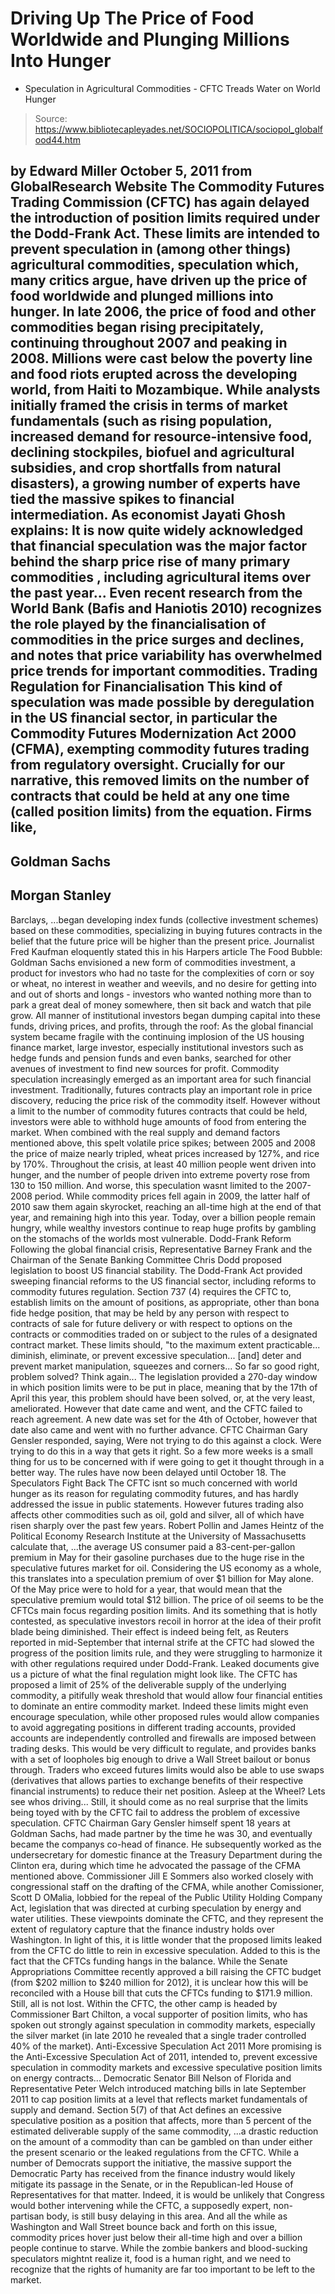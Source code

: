 # Driving Up The Price of Food Worldwide and Plunging Millions Into Hunger 
- Speculation in Agricultural Commodities - CFTC Treads Water on World Hunger

> Source: https://www.bibliotecapleyades.net/SOCIOPOLITICA/sociopol_globalfood44.htm

by Edward Miller
October 5, 2011
from
GlobalResearch Website
The Commodity Futures Trading Commission (CFTC)
has again delayed the introduction of position limits required under the
Dodd-Frank Act.
These limits are intended to prevent speculation
in (among other things) agricultural commodities, speculation which, many
critics argue, have driven up the price of food worldwide and plunged
millions into hunger.
In late 2006, the price of food and other commodities began rising
precipitately, continuing throughout 2007 and peaking in 2008. Millions were
cast below the poverty line and food riots erupted across the developing
world, from Haiti to Mozambique.
While analysts initially framed the crisis in
terms of market fundamentals (such as rising population, increased demand
for resource-intensive food, declining stockpiles, biofuel and agricultural
subsidies, and crop shortfalls from natural disasters), a growing number of
experts have tied the massive spikes to financial intermediation.
As economist Jayati Ghosh explains:
It is now quite widely acknowledged that
financial speculation was the major factor behind the sharp price rise
of many primary commodities , including agricultural items over the past
year...
Even recent research from the World Bank (Bafis
and Haniotis 2010) recognizes the role played by the financialisation
of commodities in the price surges and declines, and notes that price
variability has overwhelmed price trends for important commodities.
Trading Regulation for
Financialisation
This kind of speculation was made possible by deregulation in the US
financial sector, in particular the Commodity Futures Modernization Act
2000 (CFMA),
exempting commodity futures trading from regulatory oversight.
Crucially for our narrative, this removed limits
on the number of contracts that could be held at any one time (called
position limits) from the equation.
Firms like,
-
Goldman Sachs
-
Morgan Stanley
-
Barclays,
...began developing index funds (collective
investment schemes) based on these commodities, specializing in buying
futures contracts in the belief that the future price will be higher than
the present price.
Journalist Fred Kaufman eloquently stated
this in his Harpers article The Food Bubble:
Goldman Sachs envisioned a new form of
commodities investment, a product for investors who had no taste for the
complexities of corn or soy or wheat, no interest in weather and
weevils, and no desire for getting into and out of shorts and longs -
investors who wanted nothing more than to park a great deal of money
somewhere, then sit back and watch that pile grow.
All manner of institutional investors began
dumping capital into these funds, driving prices, and profits, through the
roof:
As the global financial system became
fragile with the continuing implosion of the US housing finance market,
large investor, especially institutional investors such as hedge funds
and pension funds and even banks, searched for other avenues of
investment to find new sources for profit.
Commodity speculation
increasingly emerged as an important area for such financial
investment.
Traditionally, futures contracts play an
important role in price discovery, reducing the price risk of the commodity
itself.
However without a limit to the number of
commodity futures contracts that could be held, investors were able to
withhold huge amounts of food from entering the market. When combined with
the real supply and demand factors mentioned above, this spelt volatile
price spikes; between 2005 and 2008 the price of maize nearly tripled, wheat
prices increased by 127%, and rice by 170%.
Throughout the crisis, at least 40 million
people went driven into hunger, and the number of people driven into extreme
poverty rose from 130 to 150 million.
And worse, this speculation wasnt limited to the 2007-2008 period. While
commodity prices fell again in 2009, the latter half of 2010 saw them again
skyrocket, reaching an all-time high at the end of that year, and remaining
high into this year.
Today, over a billion people remain hungry,
while wealthy investors continue to reap huge profits by gambling on the
stomachs of the worlds most vulnerable.
Dodd-Frank Reform
Following the global financial crisis, Representative Barney Frank and the
Chairman of the Senate Banking Committee Chris Dodd proposed
legislation to boost US financial stability.
The
Dodd-Frank Act provided sweeping financial
reforms to the US financial sector, including reforms to commodity futures
regulation.
Section 737 (4) requires the CFTC
to,
establish limits on the amount of
positions, as appropriate, other than bona fide hedge position, that may
be held by any person with respect to contracts of sale for future
delivery or with respect to options on the contracts or commodities
traded on or subject to the rules of a designated contract market.
These limits should,
"to the maximum extent practicable...
diminish, eliminate, or prevent excessive speculation... [and] deter and
prevent market manipulation, squeezes and corners...
So far so good right, problem solved? Think again...
The legislation provided a 270-day
window in which position limits were to be put in place, meaning that by the
17th of April this year, this problem should have been solved, or, at the
very least, ameliorated. However that date came and went, and the CFTC
failed to reach agreement. A new date was set for the 4th of
October, however that date also came and went with no further advance.
CFTC Chairman Gary Gensler responded,
saying,
Were not trying to do this against a
clock. Were trying to do this in a way that gets it right. So a few
more weeks is a small thing for us to be concerned with if were going
to get it thought through in a better way.
The rules have now been delayed until October
18.
The Speculators Fight
Back
The CFTC isnt so much concerned with world hunger as its reason for
regulating commodity futures, and has hardly addressed the issue in public
statements. However futures trading also affects other commodities such as
oil, gold and silver, all of which have risen sharply over the past few
years.
Robert Pollin and James Heintz of
the Political Economy Research Institute at the University of Massachusetts
calculate that,
...the average US consumer paid a
83-cent-per-gallon premium in May for their gasoline purchases due to
the huge rise in the speculative futures market for oil. Considering the
US economy as a whole, this translates into a speculation premium of
over $1 billion for May alone.
Of the May price were to hold for a year,
that would mean that the speculative premium would total $12 billion.
The price of oil seems to be the CFTCs main
focus regarding position limits.
And its something that is hotly contested, as
speculative investors recoil in horror at the idea of their profit blade
being diminished. Their effect is indeed being felt, as Reuters reported in
mid-September that internal strife at the CFTC had slowed the progress of
the position limits rule, and they were struggling to harmonize it with
other regulations required under Dodd-Frank.
Leaked documents give us a picture of what the final regulation might look
like. The CFTC has proposed a limit of 25% of the deliverable supply of the
underlying commodity, a pitifully weak threshold that would allow four
financial entities to dominate an entire commodity market.
Indeed these limits might even encourage
speculation, while other proposed rules would allow companies to avoid
aggregating positions in different trading accounts, provided accounts are
independently controlled and firewalls are imposed between trading desks.
This would be very difficult to regulate, and provides banks with a set of
loopholes big enough to drive a Wall Street bailout or bonus through.
Traders who exceed futures limits would also be
able to use swaps (derivatives that allows parties to exchange benefits of
their respective financial instruments) to reduce their net position.
Asleep at the Wheel?
Lets see whos driving...
Still, it should come as no real surprise that the limits being toyed with
by the CFTC
fail to address the problem of excessive speculation.
CFTC Chairman Gary Gensler himself spent
18 years at Goldman Sachs, had made partner by the time he was 30, and
eventually became the companys co-head of finance. He subsequently worked
as the undersecretary for domestic finance at the Treasury Department during
the Clinton era, during which time he advocated the passage of the CFMA
mentioned above.
Commissioner Jill E Sommers also worked
closely with congressional staff on the drafting of the CFMA, while another
Comissioner, Scott D OMalia, lobbied for the repeal of the Public
Utility Holding Company Act, legislation that was directed at curbing
speculation by energy and water utilities.
These viewpoints dominate the CFTC, and they represent the extent of
regulatory capture that the finance industry holds over Washington.
In light
of this, it is little wonder that the proposed limits leaked from the CFTC
do little to rein in excessive speculation. Added to this is the fact that
the CFTCs funding hangs in the balance.
While the Senate Appropriations Committee
recently approved a bill raising the CFTC budget (from $202 million to $240
million for 2012), it is unclear how this will be reconciled with a House
bill that cuts the CFTCs funding to $171.9 million.
Still, all is not lost. Within the CFTC, the other camp is headed by
Commissioner Bart Chilton, a vocal supporter of position limits, who
has spoken out strongly against speculation in commodity markets, especially
the silver market (in late 2010 he revealed that a single trader controlled
40% of the market).
Anti-Excessive
Speculation Act 2011
More promising is the Anti-Excessive Speculation Act of 2011, intended to,
prevent excessive speculation in commodity
markets and excessive speculative position limits on energy
contracts...
Democratic Senator Bill Nelson of Florida and
Representative Peter Welch introduced matching bills in late September 2011
to cap position limits at a level that reflects market fundamentals of
supply and demand.
Section 5(7) of that Act defines an excessive speculative position as a
position that affects,
more than 5 percent of the estimated deliverable
supply of the same commodity,
...a drastic reduction on the amount of a
commodity than can be gambled on than under either the present scenario or
the leaked regulations from the CFTC.
While a number of Democrats support the
initiative, the massive support the Democratic Party has received from the
finance industry would likely mitigate its passage in the Senate, or in the
Republican-led House of Representatives for that matter. Indeed, it is would
be unlikely that Congress would bother intervening while the CFTC, a
supposedly expert, non-partisan body, is still busy delaying in this area.
And all the while as Washington and Wall Street bounce back and forth on
this issue, commodity prices hover just below their all-time high and over a
billion people continue to starve.
While the zombie bankers and blood-sucking speculators mightnt realize it,
food is a human right, and we need to recognize that the rights of humanity
are far too important to be left to the market.

